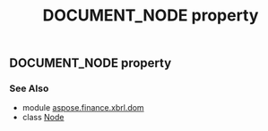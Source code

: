 ﻿---
title: DOCUMENT_NODE property
second_title: Aspose.Finance for Python via .NET API References
description: 
type: docs
weight: 70
url: /python-net/aspose.finance.xbrl.dom/node/document_node/
is_root: false
---

## DOCUMENT_NODE property


### See Also
* module [aspose.finance.xbrl.dom](../../)
* class [Node](/finance/python-net/aspose.finance.xbrl.dom/node)
